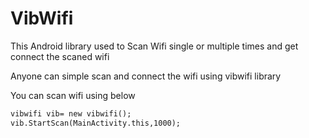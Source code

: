 # VibWifi
This Android library used to Scan Wifi single or multiple times and get connect the scaned wifi 



Anyone can simple scan and connect the wifi using vibwifi library

You can scan wifi using below 

```html
vibwifi vib= new vibwifi();
vib.StartScan(MainActivity.this,1000);
```


